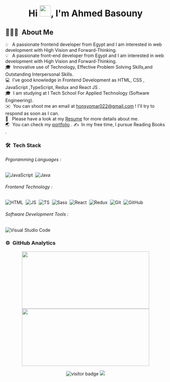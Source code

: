 <h1 align="center">Hi <img src="https://media.giphy.com/media/hvRJCLFzcasrR4ia7z/giphy.gif" width="35">, I'm Ahmed Basouny</h1>

## 👨🏻‍💻 &nbsp;About Me

💡 &nbsp; A passionate frontend developer from Egypt and I am interested in web development with High Vision and Forward-Thinking.\
💡 &nbsp; A passionate front-end developer from Egypt and I am interested in web development with High Vision and Forward-Thinking.\
🎓 &nbsp;Innovative use of Technology, Effective Problem Solving Skills,and Outstanding Interpersonal Skills.\
💻 &nbsp;I've good knowledge in Frontend Development as HTML, CSS , JavaScript ,TypeScript, Redux and React JS .\
🎓 &nbsp;I am studying at I Tech School For Applied Technology (Software Engineering).\
✉️ &nbsp;You can shoot me an email at honsyomar022@gmail.com ! I'll try to respond as soon as I can.\
📄 &nbsp; Please have a look at my [Resume](https://drive.google.com/file/d/130ZgmP26ChF8b3uxiHLJ9-7PcwaJoxt9/view?usp=sharing) for more details about me.\
🌏 &nbsp;You can check my [portfolio](https://omar-hosny-portfolio.netlify.app/) .
✍️ &nbsp;In my free time, I pursue Reading Books .
### 🛠 &nbsp;Tech Stack
###### Prgoramming Languages :
![JavaScript](https://img.shields.io/badge/-JavaScript-05122A?style=flat&logo=javascript)&nbsp;
![Java](https://img.shields.io/badge/-Java-05122A?style=flat&logo=Java&logoColor=FFA518)&nbsp;
###### Frontend Technology :
![HTML](https://img.shields.io/badge/-HTML-05122A?style=flat&logo=HTML5)&nbsp;
![JS](https://img.shields.io/badge/-JavaScript-05122A?style=flat&logo=javascript)&nbsp;
![TS](https://img.shields.io/badge/-TypeScript-05122A?style=flat&logo=typescript)&nbsp;
![Sass](https://img.shields.io/badge/-Sass-05122A?style=flat&logo=Sass)&nbsp;
![React](https://img.shields.io/badge/-React%20Js-05122A?style=flat&logo=react)&nbsp;
![Redux](https://img.shields.io/badge/-Redux-05122A?style=flat&logo=Redux)&nbsp;
![Git](https://img.shields.io/badge/-Git-05122A?style=flat&logo=git)&nbsp;
![GitHub](https://img.shields.io/badge/-GitHub-05122A?style=flat&logo=github)&nbsp;
 
###### Software Development Tools :
![Visual Studio Code](https://img.shields.io/badge/-Visual%20Studio%20Code-05122A?style=flat&logo=visual-studio-code&logoColor=007ACC)&nbsp;
### ⚙️ &nbsp;GitHub Analytics
<p align="center">
<a href="https://github.com/AVS1508">
  <img height="180em" width="400px" src="https://github-readme-stats-eight-theta.vercel.app/api?username=omar-hosny1&show_icons=true&theme=algolia&include_all_commits=true&count_private=true"/>
  <img height="180em" width="400px" src="https://github-readme-stats-eight-theta.vercel.app/api/top-langs/?username=omar-hosny1&layout=compact&langs_count=8&theme=algolia"/>
</a>
</p>
<p align="center">
<img src="https://visitor-badge.laobi.icu/badge?page_id=omar-hosny1" alt="visitor badge"/>
<a href="https://www.linkedin.com/in/omar-hosny-68a712208/"><img src="https://img.shields.io/badge/-OmarHosny-0077B5?style=flat&logo=Linkedin&logoColor=white"/></a>
</p>
